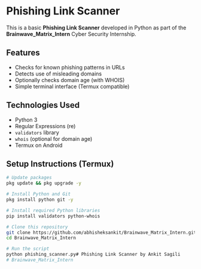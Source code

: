 # Phishing Link Scanner

This is a basic **Phishing Link Scanner** developed in Python as part of the **Brainwave_Matrix_Intern** Cyber Security Internship.

## Features

- Checks for known phishing patterns in URLs
- Detects use of misleading domains
- Optionally checks domain age (with WHOIS)
- Simple terminal interface (Termux compatible)

## Technologies Used

- Python 3
- Regular Expressions (re)
- `validators` library
- `whois` (optional for domain age)
- Termux on Android

## Setup Instructions (Termux)

```bash
# Update packages
pkg update && pkg upgrade -y

# Install Python and Git
pkg install python git -y

# Install required Python libraries
pip install validators python-whois

# Clone this repository
git clone https://github.com/abhisheksankit/Brainwave_Matrix_Intern.git
cd Brainwave_Matrix_Intern

# Run the script
python phishing_scanner.py# Phishing Link Scanner by Ankit Sagili
# Brainwave_Matrix_Intern
